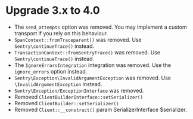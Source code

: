 # Upgrade 3.x to 4.0

- The `send_attempts` option was removed. You may implement a custom transport if you rely on this behaviour.
- `SpanContext::fromTraceparent()` was removed. Use `Sentry\continueTrace()` instead.
- `TransactionContext::fromSentryTrace()` was removed. Use `Sentry\continueTrace()` instead.
- The `IgnoreErrorsIntegration` integration was removed. Use the `ignore_errors` option instead.
- `Sentry\Exception\InvalidArgumentException` was removed. Use `\InvalidArgumentException` instead.
- `Sentry\Exception/ExceptionInterface` was removed.
- Removed `ClientBuilderInterface::setSerializer()`
- Removed `ClientBuilder::setSerializer()`
- Removed `Client::__construct()` param SerializerInterface $serializer.
